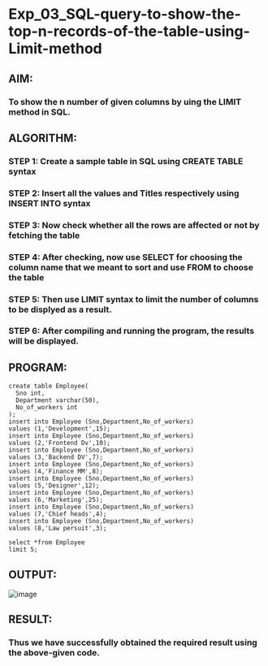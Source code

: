 # Exp_03_SQL-query-to-show-the-top-n-records-of-the-table-using-Limit-method
## AIM:
### To show the n number of given columns by uing the LIMIT method in SQL.
## ALGORITHM:
### STEP 1: Create a sample table in SQL using CREATE TABLE syntax
### STEP 2: Insert all the values and Titles respectively using INSERT INTO syntax
### STEP 3: Now check whether all the rows are affected or not by fetching the table
### STEP 4: After checking, now use SELECT for choosing the column name that we meant to sort and use FROM to choose the table
### STEP 5: Then use LIMIT syntax to limit the number of columns to be displyed as a result.
### STEP 6: After compiling and running the program, the results will be displayed.
## PROGRAM:
```
create table Employee(
  Sno int,
  Department varchar(50),
  No_of_workers int
);
insert into Employee (Sno,Department,No_of_workers)
values (1,'Development',15);
insert into Employee (Sno,Department,No_of_workers)
values (2,'Frontend Dv',10);
insert into Employee (Sno,Department,No_of_workers)
values (3,'Backend DV',7);
insert into Employee (Sno,Department,No_of_workers)
values (4,'Finance MM',8);
insert into Employee (Sno,Department,No_of_workers)
values (5,'Designer',12);
insert into Employee (Sno,Department,No_of_workers)
values (6,'Marketing',25);
insert into Employee (Sno,Department,No_of_workers)
values (7,'Chief heads',4);
insert into Employee (Sno,Department,No_of_workers)
values (8,'Law persuit',3);

select *from Employee
limit 5;

```
## OUTPUT:
![image](https://github.com/gpavithra673/Exp_03SQL-query-to-show-the-top-n-records-of-the-table-using-Limit-method/assets/93427264/088fd571-6424-484f-9a2e-e88dae155a98)
## RESULT:
### Thus we have successfully obtained the required result using the above-given code.
